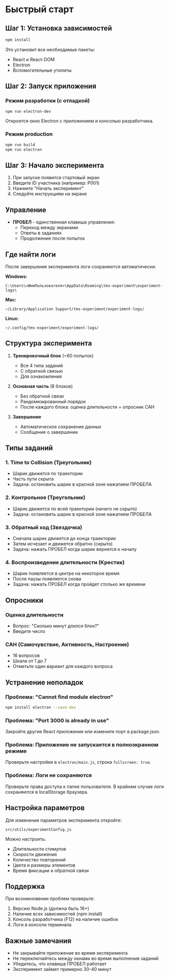 # Быстрый старт

## Шаг 1: Установка зависимостей

```bash
npm install
```

Это установит все необходимые пакеты:
- React и React-DOM
- Electron
- Вспомогательные утилиты

## Шаг 2: Запуск приложения

### Режим разработки (с отладкой)

```bash
npm run electron-dev
```

Откроется окно Electron с приложением и консолью разработчика.

### Режим production

```bash
npm run build
npm run electron
```

## Шаг 3: Начало эксперимента

1. При запуске появится стартовый экран
2. Введите ID участника (например: P001)
3. Нажмите "Начать эксперимент"
4. Следуйте инструкциям на экране

## Управление

- **ПРОБЕЛ** - единственная клавиша управления:
  - Переход между экранами
  - Ответы в заданиях
  - Продолжение после попыток

## Где найти логи

После завершения эксперимента логи сохраняются автоматически:

**Windows:**
```
C:\Users\<ИмяПользователя>\AppData\Roaming\tms-experiment\experiment-logs\
```

**Mac:**
```
~/Library/Application Support/tms-experiment/experiment-logs/
```

**Linux:**
```
~/.config/tms-experiment/experiment-logs/
```

## Структура эксперимента

1. **Тренировочный блок** (~60 попыток)
   - Все 4 типа заданий
   - С обратной связью
   - Для ознакомления

2. **Основная часть** (8 блоков)
   - Без обратной связи
   - Рандомизированный порядок
   - После каждого блока: оценка длительности + опросник САН

3. **Завершение**
   - Автоматическое сохранение данных
   - Сообщение о завершении

## Типы заданий

### 1. Time to Collision (Треугольник)
- Шарик движется по траектории
- Часть пути скрыта
- Задача: остановить шарик в красной зоне нажатием ПРОБЕЛА

### 2. Контрольное (Треугольник)
- Шарик движется по всей траектории (ничего не скрыто)
- Задача: остановить шарик в красной зоне нажатием ПРОБЕЛА

### 3. Обратный ход (Звездочка)
- Сначала шарик движется до конца траектории
- Затем исчезает и движется обратно (скрыто)
- Задача: нажать ПРОБЕЛ когда шарик вернется к началу

### 4. Воспроизведение длительности (Крестик)
- Шарик появляется в центре на некоторое время
- После паузы появляется снова
- Задача: нажать ПРОБЕЛ когда пройдет столько же времени

## Опросники

### Оценка длительности
- Вопрос: "Сколько минут длился блок?"
- Введите число

### САН (Самочувствие, Активность, Настроение)
- 16 вопросов
- Шкала от 1 до 7
- Отметьте один вариант для каждого вопроса

## Устранение неполадок

### Проблема: "Cannot find module electron"

```bash
npm install electron --save-dev
```

### Проблема: "Port 3000 is already in use"

Закройте другие React приложения или измените порт в package.json.

### Проблема: Приложение не запускается в полноэкранном режиме

Проверьте настройки в `electron/main.js`, строка `fullscreen: true`.

### Проблема: Логи не сохраняются

Проверьте права доступа к папке пользователя. В крайнем случае логи сохраняются в localStorage браузера.

## Настройка параметров

Для изменения параметров эксперимента откройте:
```
src/utils/experimentConfig.js
```

Можно настроить:
- Длительности стимулов
- Скорости движения
- Количество повторений
- Цвета и размеры элементов
- Время фиксации и обратной связи

## Поддержка

При возникновении проблем проверьте:
1. Версию Node.js (должна быть 16+)
2. Наличие всех зависимостей (npm install)
3. Консоль разработчика (F12) на наличие ошибок
4. Логи в консоли терминала

## Важные замечания

- Не закрывайте приложение во время эксперимента
- Не переключайтесь между окнами во время выполнения заданий
- Убедитесь, что клавиша ПРОБЕЛ работает
- Эксперимент займет примерно 30-40 минут
